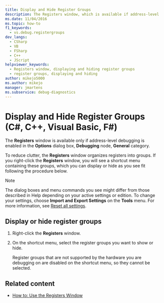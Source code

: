 ```yaml
---
title: Display and Hide Register Groups
description: The Registers window, which is available if address-level debugging is enabled, organizes registers into groups. Learn how to set which groups appear.
ms.date: 11/04/2016
ms.topic: how-to
f1_keywords: 
  - vs.debug.registergroups
dev_langs: 
  - CSharp
  - VB
  - FSharp
  - C++
  - JScript
helpviewer_keywords: 
  - Registers window, displaying and hiding register groups
  - register groups, displaying and hiding
author: mikejo5000
ms.author: mikejo
manager: jmartens
ms.subservice: debug-diagnostics
---
```

# Display and Hide Register Groups (C#, C++, Visual Basic, F#)

The **Registers** window is available only if address-level debugging is enabled in the **Options** dialog box, **Debugging** node, **General** category.

To reduce clutter, the **Registers** window organizes registers into groups. If you right-click the **Registers** window, you will see a shortcut menu containing these groups, which you can display or hide as you see fit following the procedure below.

> [!NOTE]
> The dialog boxes and menu commands you see might differ from those described in Help depending on your active settings or edition. To change your settings, choose **Import and Export Settings** on the **Tools** menu. For more information, see [Reset all settings](../ide/environment-settings.md#reset-all-settings).

## Display or hide register groups

1. Right-click the **Registers** window.

2. On the shortcut menu, select the register groups you want to show or hide.

     Register groups that are not supported by the hardware you are debugging on are disabled on the shortcut menu, so they cannot be selected.

## Related content

- [How to: Use the Registers Window](../debugger/how-to-use-the-registers-window.md)